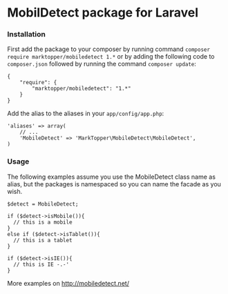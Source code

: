 # MobilDetect package for Laravel

### Installation

First add the package to your composer by running command `composer require marktopper/mobiledetect 1.*` or by adding the following code to `composer.json` followed by running the command `composer update`:
```
{
    "require": {
        "marktopper/mobiledetect": "1.*"
    }
}
```

Add the alias to the aliases in your `app/config/app.php`:
```
'aliases' => array(
    // ...
    'MobileDetect' => 'MarkTopper\MobileDetect\MobileDetect',
)
```

### Usage

The following examples assume you use the MobileDetect class name as alias, but the packages is namespaced so you can name the facade as you wish.

```
$detect = MobileDetect;

if ($detect->isMobile()){
  // this is a mobile
}
else if ($detect->isTablet()){
  // this is a tablet
}

if ($detect->isIE()){
  // this is IE -.-'
}
```

More examples on http://mobiledetect.net/
